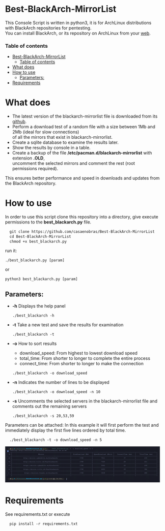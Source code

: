 # Best-BlackArch-MirrorList

This Console Script is written in python3, it is for ArchLinux distributions with BlackArch repositories for pentesting.  
You can install BlackArch, or its repository on ArchLinux from your [web](https://www.blackarch.org/).

### Table of contents
- [Best-BlackArch-MirrorList](#best-blackarch-mirrorlist)
    - [Table of contents](#table-of-contents)
- [What does](#what-does)
- [How to use](#how-to-use)
  - [Parameters:](#parameters)
- [Requirements](#requirements)


# What does

+ The latest version of the blackarch-mirrorlist file is downloaded from its [github](https://github.com/BlackArch/blackarch-site/blob/master/blackarch-mirrorlist).
+ Perform a download test of a random file with a size between 1Mb and 2Mb (ideal for slow connections)  
  of all the mirrors that exist in blackarch-mirrorlist.
+ Create a sqlite database to examine the results later.
+ Show the results by console in a table.
+ Create a backup of the file **/etc/pacman.d/blackarch-mirrorlist** with extension **.OLD**,  
  uncomment the selected mirrors and comment the rest (root permissions required).

This ensures better performance and speed in downloads and updates from the BlackArch repository.

# How to use

In order to use this script clone this repository into a directory, give execute permissions to the **best_blackarch.py** file.
~~~
  git clone https://github.com/casaenobras/Best-BlackArch-MirrorList
  cd Best-BlackArch-MirrorList 
  chmod +x best_blackarch.py
~~~
run it:  
~~~
./best_blackarch.py [param]
~~~  
or  
~~~
python3 best_blackarch.py [param]
~~~  

## Parameters:

+ **-h**     Displays the help panel

  ~~~
  ./best_blackarch -h
  ~~~
+ **-t**     Take a new test and save the results for examination

  ~~~
  ./best_blackarch -t
  ~~~
+ **-o**     How to sort results
    + download_speed: From highest to lowest download speed
    + total_time: From shorter to longer to complete the entire process
    + connect_time: From shorter to longer to make the connection
  
  ~~~
  ./best_blackarch -o download_speed
  ~~~
+ **-n**     Indicates the number of lines to be displayed

  ~~~
  ./best_blackarch -o download_speed -n 10
  ~~~
+ **-s**     Uncomments the selected servers in the blackarch-mirrorlist file and comments out the remaining servers

  ~~~
  ./best_blackarch -s 20,53,59
  ~~~

Parameters can be attached:
In this example it will first perform the test and immediately display the first five lines ordered by total time.

~~~
  ./best_blackarch -t -o download_speed -n 5
~~~

<p align="center">
<img src="images/image1.png" 
        style="float: left: margin-right:
        10px;" />
</p>

# Requirements

See requirements.txt or execute

~~~
  pip install -r requirements.txt
~~~